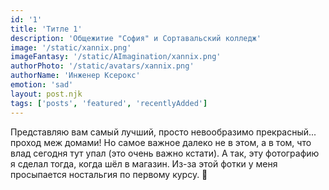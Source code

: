 ```yaml
---
id: '1'
title: 'Титле 1'
description: 'Общежитие "София" и Сортавальский колледж'
image: '/static/xannix.png'
imageFantasy: '/static/AImagination/xannix.png'
authorPhoto: '/static/avatars/xannix.png'
authorName: 'Инженер Ксерокс'
emotion: 'sad'
layout: post.njk
tags: ['posts', 'featured', 'recentlyAdded']
---
```


Представляю вам самый лучший, просто невообразимо прекрасный... проход меж домами! Но самое важное далеко не в этом, а в том, что
влад сегодня тут упал (это очень важно кстати). А так, эту фотографию я сделал тогда, когда шёл в магазин. Из-за этой фотки у меня
просыпается ностальгия по первому курсу. 🫠
